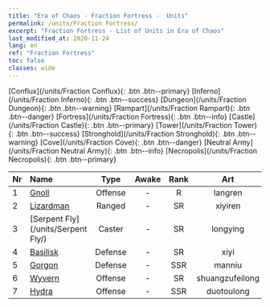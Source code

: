 ```yaml
---
title: "Era of Chaos - Fraction Fortress -  Units"
permalink: /units/Fraction Fortress/
excerpt: "Fraction Fortress - List of Units in Era of Chaos"
last_modified_at: 2020-11-24
lang: en
ref: "Fraction Fortress"
toc: false
classes: wide
---
```

 [Conflux](/units/Fraction Conflux){: .btn .btn--primary} [Inferno](/units/Fraction Inferno){: .btn .btn--success} [Dungeon](/units/Fraction Dungeon){: .btn .btn--warning} [Rampart](/units/Fraction Rampart){: .btn .btn--danger} [Fortress](/units/Fraction Fortress){: .btn .btn--info} [Castle](/units/Fraction Castle){: .btn .btn--primary} [Tower](/units/Fraction Tower){: .btn .btn--success} [Stronghold](/units/Fraction Stronghold){: .btn .btn--warning} [Cove](/units/Fraction Cove){: .btn .btn--danger} [Neutral Army](/units/Fraction Neutral Army){: .btn .btn--info} [Necropolis](/units/Fraction Necropolis){: .btn .btn--primary} 

  | Nr |         Name        |   Type   | Awake |    Rank   |      Art      |  class  |    s   |   label   |    HP     |
  |:---|:--------------------|:--------:|:-----:|:---------:|:-------------:|:-------:|:------:|:---------:|:----------|
  | 1 | [Gnoll](/units/Gnoll/) | Offense | - | R | langren | 1 |  1 |  1(12) |  761  |
  | 2 | [Lizardman](/units/Lizardman/) | Ranged | - | SR | xiyiren | 4 |  1 |  2(12) |  1144  |
  | 3 | [Serpent Fly](/units/Serpent Fly/) | Caster | - | SR | longying | 5 |  1 |  2(12) |  1615  |
  | 4 | [Basilisk](/units/Basilisk/) | Defense | - | SR | xiyi | 2 |  3 |  2(12) |  2859  |
  | 5 | [Gorgon](/units/Gorgon/) | Defense | - | SSR | manniu | 2 |  2 |  3(12) |  3094  |
  | 6 | [Wyvern](/units/Wyvern/) | Offense | - | SR | shuangzufeilong | 1 |  2 |  2(12) |  5544  |
  | 7 | [Hydra](/units/Hydra/) | Offense | - | SSR | duotoulong | 1 |  4 |  3(12) |  5770  |
